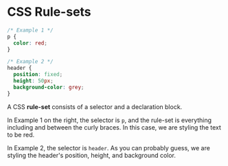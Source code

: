 # CSS Rule-sets

```css
/* Example 1 */
p {
  color: red;
}

/* Example 2 */
header {
  position: fixed;
  height: 50px;
  background-color: grey;
}
```

A CSS __rule-set__ consists of a selector and a declaration block.

In Example 1 on the right, the selector is `p`, and the rule-set is everything including and between the curly braces. In this case, we are styling the text to be red.

In Example 2, the selector is `header`. As you can probably guess, we are styling the header's position, height, and background color.
